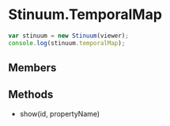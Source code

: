 # Stinuum.TemporalMap

```js
var stinuum = new Stinuum(viewer);
console.log(stinuum.temporalMap);
```

## Members


## Methods

* show(id, propertyName)
